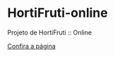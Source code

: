 # HortiFruti-online

Projeto de HortiFruti :: Online

[Confira a página](https://tiagobarbosa88.github.io/HortiFruti-online/)
